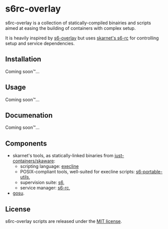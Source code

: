 s6rc-overlay
============

s6rc-overlay is a collection of statically-compiled binairies and scripts aimed at easing the building of containers with complex setup.

It is heavily inspired by [s6-overlay](https://github.com/just-containers/s6-overlay/) but uses [skarnet's s6-rc](http://www.skarnet.org/software/s6-rc/) for controlling setup and service dependencies.

Installation
------------

Coming soon™...

Usage
-----

Coming soon™...

Documenation
------------

Coming soon™...

Components
----------

 * skarnet's tools, as statically-linked binaries from [just-containers/skaware](https://github.com/just-containers/skaware/):
   * scripting language: [execline](http://www.skarnet.org/software/execline/)
   * POSIX-compliant tools, well-suited for execline scripts: [s6-portable-utils](http://www.skarnet.org/software/s6-portable-utils/),
   * supervision suite: [s6](http://www.skarnet.org/software/s6/),
   * service manager: [s6-rc](http://www.skarnet.org/software/s6-rc/),
 * [gosu](https://github.com/tianon/gosu).

License
-------

s6rc-overlay scripts are released under the [MIT license](LICENSE.md).
